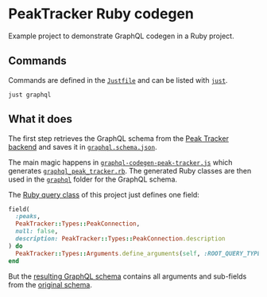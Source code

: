 # PeakTracker Ruby codegen

Example project to demonstrate GraphQL codegen in a Ruby project.

## Commands

Commands are defined in the [`Justfile`](Justfile) and can be listed with [`just`](https://github.com/casey/just).

```
just graphql
```

## What it does

The first step retrieves the GraphQL schema from the [Peak Tracker backend](https://github.com/peterfication/peak_tracker_backend/) and saves it in [`graphql.schema.json`](./graphql.schema.json).

The main magic happens in [`graphql-codegen-peak-tracker.js`](./graphql-codegen-peak-tracker.js) which generates [`graphql_peak_tracker.rb`](./lib/peak_tracker/graphql_peak_tracker.rb). The generated Ruby classes are then used in the [`graphql`](./graphql) folder for the GraphQL schema.

The [Ruby query class](./graphql/types/query.rb) of this project just defines one field:

```ruby
field(
  :peaks,
  PeakTracker::Types::PeakConnection,
  null: false,
  description: PeakTracker::Types::PeakConnection.description
) do
  PeakTracker::Types::Arguments.define_arguments(self, :ROOT_QUERY_TYPE, :peaks, %i[filter scaled_by_actor sort])
end
```

But the [resulting GraphQL schema](./graphql/schema.json) contains all arguments and sub-fields from the [original schema](./graphql.schema.json).
